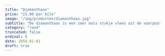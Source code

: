 ```yaml
---
title: "Diamanthaas"
price: "21.90 per kilo"
image: "/img/producten/diamanthaas.jpg"
subtitle: "De diamanthaas is een zeer mals stukje vlees uit de voorpoot van een rund. De diamanthaas wordt ook wel jodenhaas genoemd omdat orthodoxe joden geen vlees eten uit de achterpoot."
category: "rund"
truncated: false
ordinal: 0
date: 2050-01-01
draft: true
---
```


